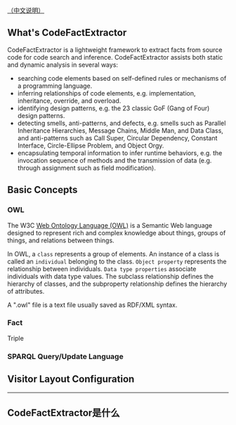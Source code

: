 <a href="#zh-cn">（中文说明）</a>

What's CodeFactExtractor
----------
CodeFactExtractor is a lightweight framework to extract facts from source code for code search and inference. CodeFactExtractor assists both static and dynamic analysis in several ways:

- searching code elements based on self-defined rules or mechanisms of a programming language.
- inferring relationships of code elements, e.g. implementation, inheritance, override, and overload.
- identifying design patterns, e.g. the 23 classic GoF (Gang of Four) design patterns.
- detecting smells, anti-patterns, and defects, e.g. smells such as Parallel Inheritance Hierarchies, Message Chains, Middle Man, and Data Class, and anti-patterns such as Call Super, Circular Dependency, Constant Interface, Circle-Ellipse Problem, and Object Orgy.
- encapsulating temporal information to infer runtime behaviors, e.g. the invocation sequence of methods and the transmission of data (e.g. through assignment such as field modification).

Basic Concepts
----------
### OWL 
The W3C <a href="https://www.w3.org/2001/sw/wiki/OWL">Web Ontology Language (OWL)</a> is a Semantic Web language designed to represent rich and complex knowledge about things, groups of things, and relations between things.

In OWL, a `class` represents a group of elements. An instance of a class is called an `individual` belonging to the class. `Object property` represents the relationship between individuals. `Data type properties` associate individuals with data type values. The subclass relationship defines the hierarchy of classes, and the subproperty relationship defines the hierarchy of attributes.

A ".owl" file is a text file usually saved as RDF/XML syntax.

### Fact

Triple

### SPARQL Query/Update Language




Visitor Layout Configuration
----------


----------

<label name="zh-cn">CodeFactExtractor是什么</label>
----------

